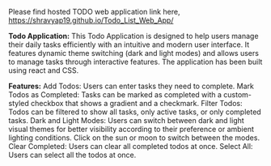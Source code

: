 Please find hosted TODO web application link here, 
https://shravyap19.github.io/Todo_List_Web_App/

**Todo Application:** This Todo Application is designed to help users manage their daily tasks efficiently with an intuitive and modern user interface. It features dynamic theme switching (dark and light modes) and allows users to manage tasks through interactive features. The application has been built using react and CSS.

**Features:** Add Todos: Users can enter tasks they need to complete. Mark Todos as Completed: Tasks can be marked as completed with a custom-styled checkbox that shows a gradient and a checkmark. Filter Todos: Todos can be filtered to show all tasks, only active tasks, or only completed tasks. Dark and Light Modes: Users can switch between dark and light visual themes for better visibility according to their preference or ambient lighting conditions. Click on the sun or moon to switch between the modes. Clear Completed: Users can clear all completed todos at once. Select All: Users can select all the todos at once.
